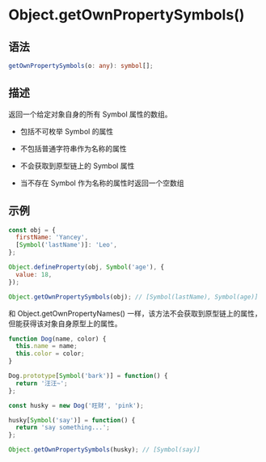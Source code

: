 # Object.getOwnPropertySymbols() <Badge text="ES6"/>

## 语法

```ts
getOwnPropertySymbols(o: any): symbol[];
```

## 描述

返回一个给定对象自身的所有 Symbol 属性的数组。

- 包括不可枚举 Symbol 的属性

- 不包括普通字符串作为名称的属性

- 不会获取到原型链上的 Symbol 属性

- 当不存在 Symbol 作为名称的属性时返回一个空数组

## 示例

```js
const obj = {
  firstName: 'Yancey',
  [Symbol('lastName')]: 'Leo',
};

Object.defineProperty(obj, Symbol('age'), {
  value: 18,
});

Object.getOwnPropertySymbols(obj); // [Symbol(lastName), Symbol(age)]
```

和 Object.getOwnPropertyNames() 一样，该方法不会获取到原型链上的属性，但能获得该对象自身原型上的属性。

```js
function Dog(name, color) {
  this.name = name;
  this.color = color;
}

Dog.prototype[Symbol('bark')] = function() {
  return '汪汪~';
};

const husky = new Dog('旺财', 'pink');

husky[Symbol('say')] = function() {
  return 'say something...';
};

Object.getOwnPropertySymbols(husky); // [Symbol(say)]
```